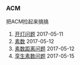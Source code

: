 ### ACM

把ACM捡起来搞搞

1. [开灯问题](https://github.com/Smiler94/acm/tree/master/lamp) 2017-05-11
2. [素数](https://github.com/Smiler94/acm/tree/master/prime) 2017-05-12
3. [素数距离问题](https://github.com/Smiler94/acm/tree/master/prime_distance) 2017-05-12
3. [孪生素数问题](https://github.com/Smiler94/acm/tree/master/twin_prime) 2017-05-15